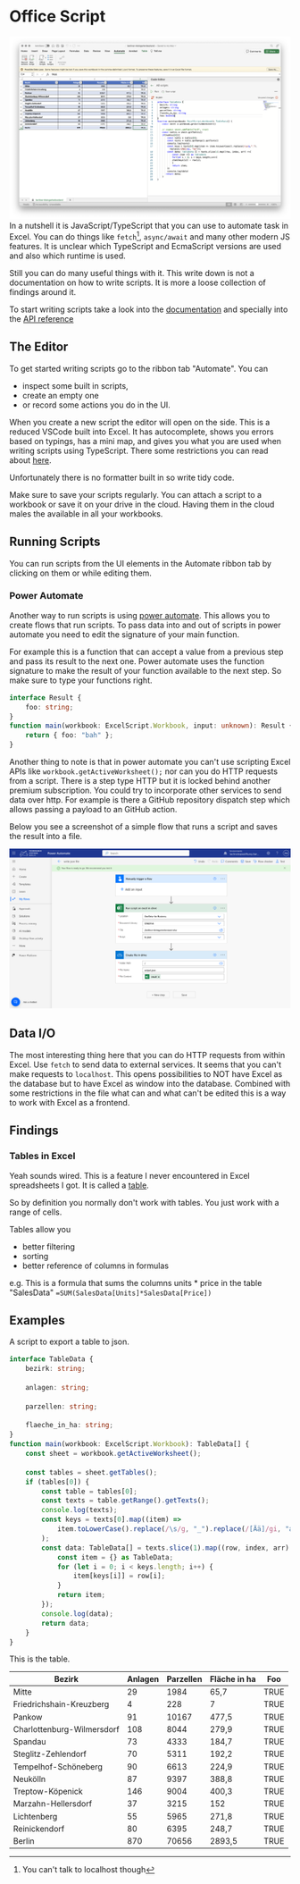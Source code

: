 # Office Script

![](offcice-script.png)
In a nutshell it is JavaScript/TypeScript that you can use to automate task in Excel. You can do things like `fetch`[^1], `async/await` and many other modern JS features. It is unclear which TypeScript and EcmaScript versions are used and also which runtime is used.

Still you can do many useful things with it. This write down is not a documentation on how to write scripts. It is more a loose collection of findings around it.

To start writing scripts take a look into the [documentation](https://learn.microsoft.com/en-us/office/dev/scripts/) and specially into the [API reference](https://learn.microsoft.com/en-us/javascript/api/office-scripts/overview?view=office-scripts)

## The Editor

To get started writing scripts go to the ribbon tab "Automate". You can

- inspect some built in scripts,
- create an empty one
- or record some actions you do in the UI.

When you create a new script the editor will open on the side. This is a reduced VSCode built into Excel. It has autocomplete, shows you errors based on typings, has a mini map, and gives you what you are used when writing scripts using TypeScript. There some restrictions you can read about [here](https://learn.microsoft.com/en-us/office/dev/scripts/develop/typescript-restrictions).

Unfortunately there is no formatter built in so write tidy code.

Make sure to save your scripts regularly. You can attach a script to a workbook or save it on your drive in the cloud. Having them in the cloud males the available in all your workbooks.

## Running Scripts

You can run scripts from the UI elements in the Automate ribbon tab by clicking on them or while editing them.

### Power Automate

Another way to run scripts is using [power automate](https://learn.microsoft.com/en-us/power-automate/). This allows you to create flows that run scripts. To pass data into and out of scripts in power automate you need to edit the signature of your main function.

For example this is a function that can accept a value from a previous step and pass its result to the next one. Power automate uses the function signature to make the result of your function available to the next step. So make sure to type your functions right.

```ts
interface Result {
	foo: string;
}
function main(workbook: ExcelScript.Workbook, input: unknown): Result {
	return { foo: "bah" };
}
```

Another thing to note is that in power automate you can't use scripting Excel APIs like `workbook.getActiveWorksheet();` nor can you do HTTP requests from a script. There is a step type HTTP but it is locked behind another premium subscription. You could try to incorporate other services to send data over http. For example is there a GitHub repository dispatch step which allows passing a payload to an GitHub action.

Below you see a screenshot of a simple flow that runs a script and saves the result into a file.

![](power-automate-flow.png)

## Data I/O

The most interesting thing here that you can do HTTP requests from within Excel. Use `fetch` to send data to external services. It seems that you can't make requests to `localhost`. This opens possibilities to NOT have Excel as the database but to have Excel as window into the database. Combined with some restrictions in the file what can and what can't be edited this is a way to work with Excel as a frontend.

## Findings

### Tables in Excel

Yeah sounds wired. This is a feature I never encountered in Excel spreadsheets I got. It is called a [table](https://support.microsoft.com/en-gb/office/overview-of-excel-tables-7ab0bb7d-3a9e-4b56-a3c9-6c94334e492c).

So by definition you normally don't work with tables. You just work with a range of cells.

Tables allow you

- better filtering
- sorting
- better reference of columns in formulas

e.g. This is a formula that sums the columns units * price in the table "SalesData" `=SUM(SalesData[Units]*SalesData[Price])`

## Examples

A script to export a table to json.

```typescript
interface TableData {
	bezirk: string;

	anlagen: string;

	parzellen: string;

	flaeche_in_ha: string;
}
function main(workbook: ExcelScript.Workbook): TableData[] {
	const sheet = workbook.getActiveWorksheet();

	const tables = sheet.getTables();
	if (tables[0]) {
		const table = tables[0];
		const texts = table.getRange().getTexts();
		console.log(texts);
		const keys = texts[0].map((item) =>
			item.toLowerCase().replace(/\s/g, "_").replace(/[Ää]/gi, "ae"),
		);
		const data: TableData[] = texts.slice(1).map((row, index, arr) => {
			const item = {} as TableData;
			for (let i = 0; i < keys.length; i++) {
				item[keys[i]] = row[i];
			}
			return item;
		});
		console.log(data);
		return data;
	}
}
```

This is the table.

| Bezirk                     | Anlagen | Parzellen | Fläche in ha | Foo  |
| -------------------------- | ------- | --------- | ------------ | ---- |
| Mitte                      | 29      | 1984      | 65,7         | TRUE |
| Friedrichshain-Kreuzberg   | 4       | 228       | 7            | TRUE |
| Pankow                     | 91      | 10167     | 477,5        | TRUE |
| Charlottenburg-Wilmersdorf | 108     | 8044      | 279,9        | TRUE |
| Spandau                    | 73      | 4333      | 184,7        | TRUE |
| Steglitz-Zehlendorf        | 70      | 5311      | 192,2        | TRUE |
| Tempelhof-Schöneberg       | 90      | 6613      | 224,9        | TRUE |
| Neukölln                   | 87      | 9397      | 388,8        | TRUE |
| Treptow-Köpenick           | 146     | 9004      | 400,3        | TRUE |
| Marzahn-Hellersdorf        | 37      | 3215      | 152          | TRUE |
| Lichtenberg                | 55      | 5965      | 271,8        | TRUE |
| Reinickendorf              | 80      | 6395      | 248,7        | TRUE |
| Berlin                     | 870     | 70656     | 2893,5       | TRUE |

[^1]: You can't talk to localhost though
